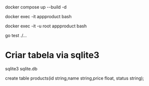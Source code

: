 docker compose up --build -d

docker exec -it appproduct bash

docker exec -it -u root appproduct bash

go test ./...

# Criar tabela via sqlite3

sqlite3 sqlite.db

create table products(id string,name string,price float, status string);
